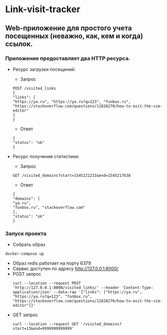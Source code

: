 # Link-visit-tracker 
## Web-приложение для простого учета посещенных (неважно, как, кем и когда) ссылок. 

### Приложение предоставляет два HTTP ресурса.
- Ресурс загрузки посещений:
  - Запрос
  ```
  POST /visited_links
  {
  "links": [
  "https://ya.ru", "https://ya.ru?q=123", "funbox.ru",
  "https://stackoverflow.com/questions/11828270/how-to-exit-the-vim-editor"
  ]
  }
  ```
  - Ответ
  ```
  {
  "status": "ok"
  }
  ```

- Ресурс получения статистики:
    - Запрос
  ```
  GET /visited_domains?start=1545221231&end=1545217638
  ```
  - Ответ
  ```
  {
  "domains": [
  "ya.ru",
  "funbox.ru", "stackoverflow.com"
  ],
  "status": "ok"
  }
  ```
  
### Запуск проекта

- Собрать образ 
```
docker-compose up
```
- Образ redis работает на порту 6379
- Сервис доступен по адресу http://127.0.0.1:8000/
- POST запрос
  ```
  curl --location --request POST 'http://127.0.0.1:8000/visited_links/' --header 'Content-Type: application/json' --data-raw '{"links": ["https://ya.ru", "https://ya.ru?q=123", "funbox.ru", "https://stackoverflow.com/questions/11828270/how-to-exit-the-vim-editor"]}'
  ```
- GET запрос
  ```
  curl --location --request GET '/visited_domains?start=13&end=9999999999999'
  ```
 

